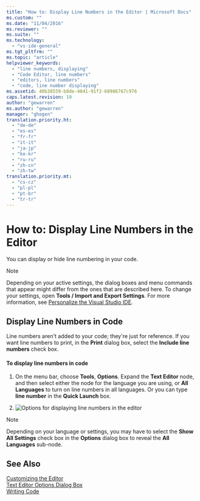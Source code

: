 ```yaml
---
title: "How to: Display Line Numbers in the Editor | Microsoft Docs"
ms.custom: ""
ms.date: "11/04/2016"
ms.reviewer: ""
ms.suite: ""
ms.technology: 
  - "vs-ide-general"
ms.tgt_pltfrm: ""
ms.topic: "article"
helpviewer_keywords: 
  - "line numbers, displaying"
  - "Code Editor, line numbers"
  - "editors, line numbers"
  - "code, line number displaying"
ms.assetid: 40b38559-b8de-4041-91f2-68986767c976
caps.latest.revision: 19
author: "gewarren"
ms.author: "gewarren"
manager: "ghogen"
translation.priority.ht: 
  - "de-de"
  - "es-es"
  - "fr-fr"
  - "it-it"
  - "ja-jp"
  - "ko-kr"
  - "ru-ru"
  - "zh-cn"
  - "zh-tw"
translation.priority.mt: 
  - "cs-cz"
  - "pl-pl"
  - "pt-br"
  - "tr-tr"
---
```

# How to: Display Line Numbers in the Editor
You can display or hide line numbering in your code.  
  
> [!NOTE]
>  Depending on your active settings, the dialog boxes and menu commands that appear might differ from the ones that are described here. To change your settings, open **Tools / Import and Export Settings**. For more information, see [Personalize the Visual Studio IDE](../../ide/personalizing-the-visual-studio-ide.md).  
  
## Display Line Numbers in Code  
 Line numbers aren't added to your code; they're just for reference. If you want line numbers to print, in the **Print** dialog box, select the **Include line numbers** check box.  
  
#### To display line numbers in code  
  
1.  On the menu bar, choose **Tools**, **Options**. Expand the **Text Editor** node, and then select either the node for the language you are using, or **All Languages** to turn on line numbers in all languages. Or you can type **line number** in the **Quick Launch** box.  
  
2.  ![Options for displaying line numbers in the editor](../../ide/reference/media/vs_displaylinenumbers.png "VS_DisplayLineNumbers")  
  
> [!NOTE]
>  Depending on your language or settings, you may have to select the **Show All Settings** check box in the **Options** dialog box to reveal the **All Languages** sub-node.  
  
## See Also  
 [Customizing the Editor](../../ide/customizing-the-editor.md)   
 [Text Editor Options Dialog Box](../../ide/reference/text-editor-options-dialog-box.md)   
 [Writing Code](../../ide/writing-code-in-the-code-and-text-editor.md)